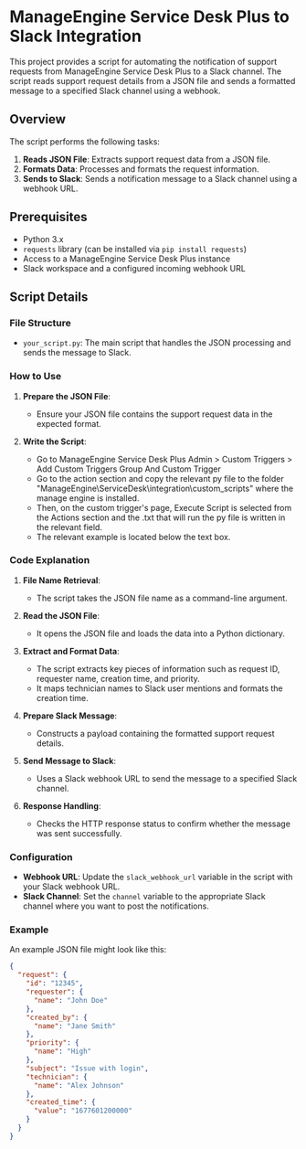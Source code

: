 # ManageEngine Service Desk Plus to Slack Integration

This project provides a script for automating the notification of support requests from ManageEngine Service Desk Plus to a Slack channel. The script reads support request details from a JSON file and sends a formatted message to a specified Slack channel using a webhook.

## Overview

The script performs the following tasks:

1. **Reads JSON File**: Extracts support request data from a JSON file.
2. **Formats Data**: Processes and formats the request information.
3. **Sends to Slack**: Sends a notification message to a Slack channel using a webhook URL.

## Prerequisites

- Python 3.x
- `requests` library (can be installed via `pip install requests`)
- Access to a ManageEngine Service Desk Plus instance
- Slack workspace and a configured incoming webhook URL

## Script Details

### File Structure

- `your_script.py`: The main script that handles the JSON processing and sends the message to Slack.

### How to Use

1. **Prepare the JSON File**:
   - Ensure your JSON file contains the support request data in the expected format.

2. **Write the Script**:
   - Go to ManageEngine Service Desk Plus Admin > Custom Triggers > Add Custom Triggers Group And Custom Trigger
   - Go to the action section and copy the relevant py file to the folder "ManageEngine\ServiceDesk\integration\custom_scripts" where the manage engine is installed.
   - Then, on the custom trigger's page, Execute Script is selected from the Actions section and the .txt that will run the py file is written in the relevant field.
   - The relevant example is located below the text box.

### Code Explanation

1. **File Name Retrieval**:
   - The script takes the JSON file name as a command-line argument.

2. **Read the JSON File**:
   - It opens the JSON file and loads the data into a Python dictionary.

3. **Extract and Format Data**:
   - The script extracts key pieces of information such as request ID, requester name, creation time, and priority.
   - It maps technician names to Slack user mentions and formats the creation time.

4. **Prepare Slack Message**:
   - Constructs a payload containing the formatted support request details.

5. **Send Message to Slack**:
   - Uses a Slack webhook URL to send the message to a specified Slack channel.

6. **Response Handling**:
   - Checks the HTTP response status to confirm whether the message was sent successfully.

### Configuration

- **Webhook URL**: Update the `slack_webhook_url` variable in the script with your Slack webhook URL.
- **Slack Channel**: Set the `channel` variable to the appropriate Slack channel where you want to post the notifications.

### Example

An example JSON file might look like this:

```json
{
  "request": {
    "id": "12345",
    "requester": {
      "name": "John Doe"
    },
    "created_by": {
      "name": "Jane Smith"
    },
    "priority": {
      "name": "High"
    },
    "subject": "Issue with login",
    "technician": {
      "name": "Alex Johnson"
    },
    "created_time": {
      "value": "1677601200000"
    }
  }
}
